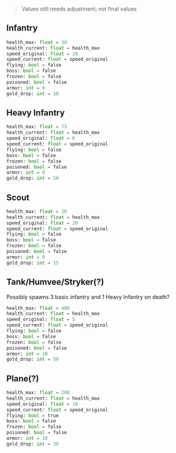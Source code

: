 
> Values still needs adjustment; not final values
## Infantry
```python
health_max: float = 30
health_current: float = health_max
speed_original: float = 10
speed_current: float = speed_original
flying: bool = false
boss: bool = false
frozen: bool = false
poisoned: bool = false
armor: int = 0
gold_drop: int = 10
```

## Heavy Infantry
```python
health_max: float = 75
health_current: float = health_max
speed_original: float = 6
speed_current: float = speed_original
flying: bool = false
boss: bool = false
frozen: bool = false
poisoned: bool = false
armor: int = 0
gold_drop: int = 20
```

## Scout
```python
health_max: float = 20
health_current: float = health_max
speed_original: float = 20
speed_current: float = speed_original
flying: bool = false
boss: bool = false
frozen: bool = false
poisoned: bool = false
armor: int = 0
gold_drop: int = 15
```

## Tank/Humvee/Stryker(?)
Possibly spawns 3 basic infantry and 1 Heavy Infantry on death?
```python
health_max: float = 400
health_current: float = health_max
speed_original: float = 5
speed_current: float = speed_original
flying: bool = false
boss: bool = false
frozen: bool = false
poisoned: bool = false
armor: int = 10
gold_drop: int = 50
```

## Plane(?)
```python
health_max: float = 200
health_current: float = health_max
speed_original: float = 10
speed_current: float = speed_original
flying: bool = true
boss: bool = false
frozen: bool = false
poisoned: bool = false
armor: int = 10
gold_drop: int = 30
```